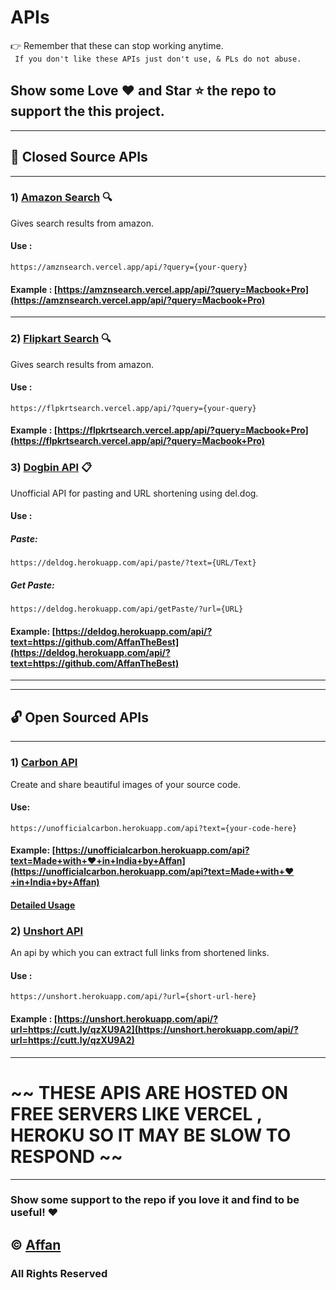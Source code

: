 # APIs
👉 Remember that these can stop working anytime.  
``` If you don't like these APIs just don't use, & PLs do not abuse.```  

## Show some Love ❤️ and Star ⭐ the repo to support the this project.  
-----------------------------------------------
## 🔐 Closed Source APIs
-----------------------------------------------  

### 1) [Amazon Search](https://github.com/AffanTheBest/APIs/blob/main/Amazon.md) 🔍  
Gives search results from amazon.  
#### Use :  
```https://amznsearch.vercel.app/api/?query={your-query}```  
#### Example : [https://amznsearch.vercel.app/api/?query=Macbook+Pro](https://amznsearch.vercel.app/api/?query=Macbook+Pro)  

----------------------------------------------  

### 2) [Flipkart Search](https://github.com/AffanTheBest/APIs/blob/main/Flipkart.md) 🔍  
Gives search results from amazon.  
#### Use :  
```https://flpkrtsearch.vercel.app/api/?query={your-query}```  
#### Example : [https://flpkrtsearch.vercel.app/api/?query=Macbook+Pro](https://flpkrtsearch.vercel.app/api/?query=Macbook+Pro)  

### 3) [Dogbin API](https://github.com/AffanTheBest/APIs/blob/main/Dogbin.md) 📋  
Unofficial API for pasting and URL shortening using del.dog.  
#### Use :  
##### Paste:  
```
https://deldog.herokuapp.com/api/paste/?text={URL/Text}
```
##### Get Paste:  
```
https://deldog.herokuapp.com/api/getPaste/?url={URL}
```
#### Example: [https://deldog.herokuapp.com/api/?text=https://github.com/AffanTheBest](https://deldog.herokuapp.com/api/?text=https://github.com/AffanTheBest)  

----------------------------------------------  
----------------------------------------------
## 🔓 Open Sourced APIs  
----------------------------------------------  
### 1) [Carbon API](https://github.com/AffanTheBest/Carbon-API)  
Create and share beautiful images of your source code.
#### Use:
```https://unofficialcarbon.herokuapp.com/api?text={your-code-here}```
#### Example: [https://unofficialcarbon.herokuapp.com/api?text=Made+with+❤+in+India+by+Affan](https://unofficialcarbon.herokuapp.com/api?text=Made+with+❤+in+India+by+Affan)  
#### [Detailed Usage](https://github.com/AffanTheBest/Carbon-API/blob/main/README.md)  
  
### 2) [Unshort API](https://github.com/AffanTheBest/unshort-api)  
An api by which you can extract full links from shortened links.    
  
#### Use :  
```
https://unshort.herokuapp.com/api/?url={short-url-here}
```
#### Example : [https://unshort.herokuapp.com/api/?url=https://cutt.ly/qzXU9A2](https://unshort.herokuapp.com/api/?url=https://cutt.ly/qzXU9A2)  

----------------------------------------------  
# ~~ THESE APIS ARE HOSTED ON FREE SERVERS LIKE VERCEL , HEROKU SO IT MAY BE SLOW TO RESPOND ~~  
  
----------------------------------------------  

### Show some support to the repo if you love it and find to be useful! ❤

## © [Affan](https://github.com/AffanTheBest)  
### All Rights Reserved
